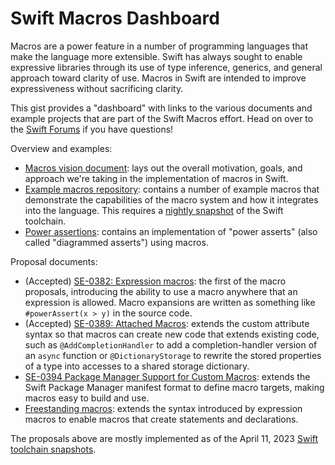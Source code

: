 # Swift Macros Dashboard

Macros are a power feature in a number of programming languages that make the language more extensible. Swift has always sought to enable expressive libraries through its use of type inference, generics, and general approach toward clarity of use. Macros in Swift are intended to improve expressiveness without sacrificing clarity.

This gist provides a "dashboard" with links to the various documents and example projects that are part of the Swift Macros effort. Head on over to the [Swift Forums](https://forums.swift.org) if you have questions!

Overview and examples:
* [Macros vision document](https://github.com/apple/swift-evolution/blob/main/visions/macros.md): lays out the overall motivation, goals, and approach we're taking in the implementation of macros in Swift.
* [Example macros repository](https://github.com/DougGregor/swift-macro-examples): contains a number of example macros that demonstrate the capabilities of the macro system and how it integrates into the language. This requires a [nightly snapshot](https://www.swift.org/download/#snapshots) of the Swift toolchain.
* [Power assertions](https://github.com/kishikawakatsumi/swift-power-assert): contains an implementation of "power asserts" (also called "diagrammed asserts") using macros.

Proposal documents:
* (Accepted) [SE-0382: Expression macros](https://github.com/DougGregor/swift-evolution/blob/se-0382-expression-macros-updates/proposals/0382-expression-macros.md): the first of the macro proposals, introducing the ability to use a macro anywhere that an expression is allowed. Macro expansions are written as something like `#powerAssert(x > y)` in the source code.
* (Accepted) [SE-0389: Attached Macros](https://github.com/apple/swift-evolution/blob/main/proposals/0389-attached-macros.md): extends the custom attribute syntax so that macros can create new code that extends existing code, such as `@AddCompletionHandler` to add a completion-handler version of an `async` function or `@DictionaryStorage` to rewrite the stored properties of a type into accesses to a shared storage dictionary.
* [SE-0394 Package Manager Support for Custom Macros](https://github.com/apple/swift-evolution/blob/main/proposals/0394-swiftpm-expression-macros.md): extends the Swift Package Manager manifest format to define macro targets, making macros easy to build and use.
* [Freestanding macros](https://github.com/DougGregor/swift-evolution/blob/freestanding-macros/proposals/nnnn-freestanding-macros.md): extends the syntax introduced by expression macros to enable macros that create statements and declarations. 

The proposals above are mostly implemented as of the April 11, 2023 [Swift toolchain snapshots](https://www.swift.org/download/#snapshots).

